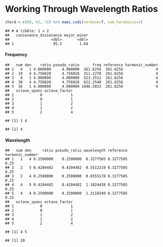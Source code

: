 Working Through Wavelength Ratios
================

``` r
chord = c(60, 63, 72) %>% mami.codi(verbose=T, num_harmonics=2)
```

    ## # A tibble: 1 × 2
    ##   consonance_dissonance major_minor
    ##                   <dbl>       <dbl>
    ## 1                  95.5        1.64

#### Frequency

    ##   num den    ratio pseudo_ratio      freq reference harmonic_number
    ## 1   4   1 4.000000     4.000000  261.6256  261.6256               4
    ## 2  19   4 4.756828     4.756828  311.1270  261.6256               4
    ## 3   8   1 4.000000     4.000000  523.2511  261.6256               4
    ## 4  38   4 4.756828     4.756828  622.2540  261.6256               4
    ## 5  16   1 4.000000     4.000000 1046.5023  261.6256               4
    ##   octave_spans octave_factor
    ## 1            0             1
    ## 2            0             1
    ## 3            1             2
    ## 4            1             2
    ## 5            2             4

    ## [1] 1 4

    ## [1] 4

#### Wavelength

    ##   num den     ratio pseudo_ratio wavelength reference harmonic_number
    ## 1   1   4 0.2500000    0.2500000  0.3277585 0.3277585            0.25
    ## 2   2   5 0.4204482    0.4204482  0.5512219 0.3277585            0.25
    ## 3   2   4 0.2500000    0.2500000  0.6555170 0.3277585            0.25
    ## 4   4   5 0.4204482    0.4204482  1.1024438 0.3277585            0.25
    ## 5   4   4 0.2500000    0.2500000  1.3110340 0.3277585            0.25
    ##   octave_spans octave_factor
    ## 1            0             1
    ## 2            0             1
    ## 3            1             2
    ## 4            1             2
    ## 5            2             4

    ## [1] 4 5

    ## [1] 20
